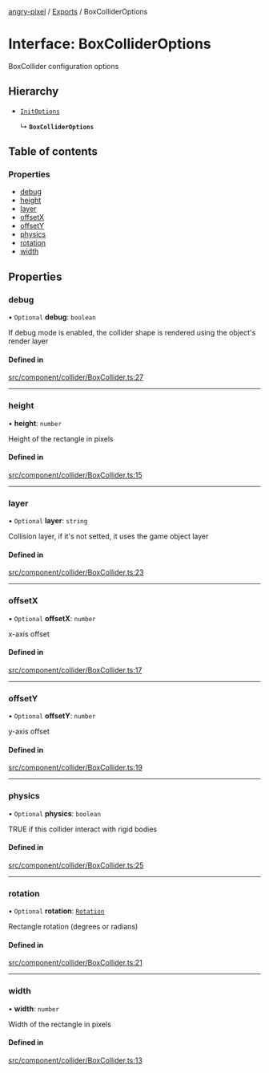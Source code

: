 [angry-pixel](../README.md) / [Exports](../modules.md) / BoxColliderOptions

# Interface: BoxColliderOptions

BoxCollider configuration options

## Hierarchy

- [`InitOptions`](InitOptions.md)

  ↳ **`BoxColliderOptions`**

## Table of contents

### Properties

- [debug](BoxColliderOptions.md#debug)
- [height](BoxColliderOptions.md#height)
- [layer](BoxColliderOptions.md#layer)
- [offsetX](BoxColliderOptions.md#offsetx)
- [offsetY](BoxColliderOptions.md#offsety)
- [physics](BoxColliderOptions.md#physics)
- [rotation](BoxColliderOptions.md#rotation)
- [width](BoxColliderOptions.md#width)

## Properties

### debug

• `Optional` **debug**: `boolean`

If debug mode is enabled, the collider shape is rendered using the object's render layer

#### Defined in

[src/component/collider/BoxCollider.ts:27](https://github.com/angry-pixel-studio/angry-pixel-engine/blob/9576100/src/component/collider/BoxCollider.ts#L27)

___

### height

• **height**: `number`

Height of the rectangle in pixels

#### Defined in

[src/component/collider/BoxCollider.ts:15](https://github.com/angry-pixel-studio/angry-pixel-engine/blob/9576100/src/component/collider/BoxCollider.ts#L15)

___

### layer

• `Optional` **layer**: `string`

Collision layer, if it's not setted, it uses the game object layer

#### Defined in

[src/component/collider/BoxCollider.ts:23](https://github.com/angry-pixel-studio/angry-pixel-engine/blob/9576100/src/component/collider/BoxCollider.ts#L23)

___

### offsetX

• `Optional` **offsetX**: `number`

x-axis offset

#### Defined in

[src/component/collider/BoxCollider.ts:17](https://github.com/angry-pixel-studio/angry-pixel-engine/blob/9576100/src/component/collider/BoxCollider.ts#L17)

___

### offsetY

• `Optional` **offsetY**: `number`

y-axis offset

#### Defined in

[src/component/collider/BoxCollider.ts:19](https://github.com/angry-pixel-studio/angry-pixel-engine/blob/9576100/src/component/collider/BoxCollider.ts#L19)

___

### physics

• `Optional` **physics**: `boolean`

TRUE if this collider interact with rigid bodies

#### Defined in

[src/component/collider/BoxCollider.ts:25](https://github.com/angry-pixel-studio/angry-pixel-engine/blob/9576100/src/component/collider/BoxCollider.ts#L25)

___

### rotation

• `Optional` **rotation**: [`Rotation`](../classes/Rotation.md)

Rectangle rotation (degrees or radians)

#### Defined in

[src/component/collider/BoxCollider.ts:21](https://github.com/angry-pixel-studio/angry-pixel-engine/blob/9576100/src/component/collider/BoxCollider.ts#L21)

___

### width

• **width**: `number`

Width of the rectangle in pixels

#### Defined in

[src/component/collider/BoxCollider.ts:13](https://github.com/angry-pixel-studio/angry-pixel-engine/blob/9576100/src/component/collider/BoxCollider.ts#L13)
